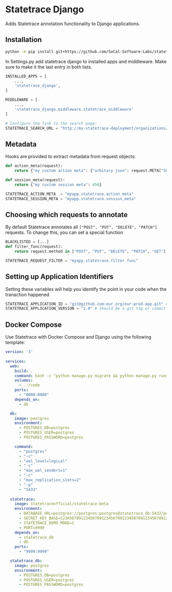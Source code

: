 # Statetrace Django

Adds Statetrace annotation functionality to Django applications.


## Installation

```bash
python -m pip install git+https://github.com/SoCal-Software-Labs/statetrace_django
```

In Settings.py add statetrace django to installed apps and middleware. Make sure to make it the last entry in both lists.


```python
INSTALLED_APPS = [
    ...,
    'statetrace_django',
]

MIDDLEWARE = [
    ...,
    'statetrace_django.middleware.statetrace_middleware'
]

# Configure the link to the search page:
STATETRACE_SEARCH_URL = "http://my-statetrace-deployment/organizations/1/environments/1/frames?database_id=1"

```

## Metadata

Hooks are provided to extract metadata from request objects:


```python
def action_meta(request):
    return {"my custom action meta": {"arbitary json": request.META["SOME_META"]}}

def session_meta(request):
    return {"my custom session meta": 456}

```

```python
STATETRACE_ACTION_META  = "myapp.statetrace.action_meta"
STATETRACE_SESSION_META = "myapp.statetrace.session_meta"
```


## Choosing which requests to annotate

By default Statetrace annotates all `["POST", "PUT", "DELETE", "PATCH"]` requests. To change this, you can set a special function

```python
BLACKLISTED = [...]
def filter_func(request):
    return request.method in ["POST", "PUT", "DELETE", "PATCH", "GET"] and request.url not in BLACKLISTED

```


```python
STATETRACE_REQUEST_FILTER = "myapp.statetrace.filter_func"
```


## Setting up Application Identifiers
Setting these variables will help you identify the point in your code when the tranaction happened

```python
STATETRACE_APPLICATION_ID = "git@github.com:our_org/our-prod-app.git" # Identify the code base
STATETRACE_APPLICATION_VERSION = "1.0" # Should be a git tag or commit to identify the point in code
```


## Docker Compose

Use Statetrace with Docker Compose and Django using the following template:

```yaml
version: '3'
    
services:
  web:
    build: .
    command: bash -c "python manage.py migrate && python manage.py runserver 0.0.0.0:8000"
    volumes:
      - .:/code
    ports:
      - "8000:8000"
    depends_on:
      - db

  db:
    image: postgres
    environment:
      - POSTGRES_DB=postgres
      - POSTGRES_USER=postgres
      - POSTGRES_PASSWORD=postgres

    command:
      - "postgres"
      - "-c"
      - "wal_level=logical"
      - "-c"
      - "max_wal_senders=1"
      - "-c"
      - "max_replication_slots=2"
      - "-p"
      - "5433"
  
  statetrace:
    image: statetraceofficial/statetrace-beta
    environment:
      - DATABASE_URL=postgres://postgres:postgres@statetrace_db:5432/postgres
      - SECRET_KEY_BASE=123456789123456789123456789123456789123456789123456789123456789123456789
      - STATETRACE_DEMO_MODE=1
      - PORT=9999
    depends_on:
      - statetrace_db
      - db
    ports:
      - "9999:9999"

  statetrace_db:
    image: postgres
    environment:
      - POSTGRES_DB=postgres
      - POSTGRES_USER=postgres
      - POSTGRES_PASSWORD=postgres
```